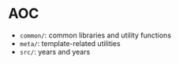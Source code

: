 # AOC

* `common/`: common libraries and utility functions
* `meta/`: template-related utilities
* `src/`: years and years

